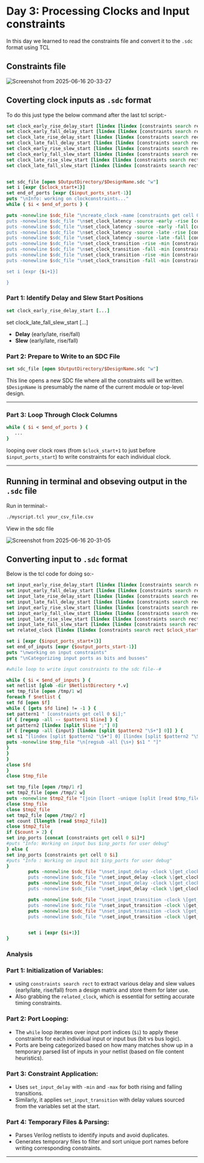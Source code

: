 # Day 3: Processing Clocks and Input constraints
In this day we learned to read the constraints file and convert it to the `.sdc` format using TCL

## Constraints file
![Screenshot from 2025-06-16 20-33-27](https://github.com/user-attachments/assets/b40adb40-367f-4736-99a5-55ef05d3d90d)


## Coverting clock inputs as `.sdc` format
To do this just type the below command after the last tcl script:-

```tcl
set clock_early_rise_delay_start [lindex [lindex [constraints search rect $clock_start_columns $clock_start [expr {$number_of_columns-1}] [expr {$input_ports_start-1}] early_rise_delay] 0 ] 0]
set clock_early_fall_delay_start [lindex [lindex [constraints search rect $clock_start_columns $clock_start [expr {$number_of_columns-1}] [expr {$input_ports_start-1}] early_fall_delay] 0 ] 0]
set clock_late_rise_delay_start [lindex [lindex [constraints search rect $clock_start_columns $clock_start [expr {$number_of_columns-1}] [expr {$input_ports_start-1}] late_rise_delay] 0 ] 0]
set clock_late_fall_delay_start [lindex [lindex [constraints search rect $clock_start_columns $clock_start [expr {$number_of_columns-1}] [expr {$input_ports_start-1}] late_fall_delay] 0 ] 0]
set clock_early_rise_slew_start [lindex [lindex [constraints search rect $clock_start_columns $clock_start [expr {$number_of_columns-1}] [expr {$input_ports_start-1}] early_rise_slew] 0 ] 0]
set clock_early_fall_slew_start [lindex [lindex [constraints search rect $clock_start_columns $clock_start [expr {$number_of_columns-1}] [expr {$input_ports_start-1}] early_fall_slew] 0 ] 0]
set clock_late_rise_slew_start [lindex [lindex [constraints search rect $clock_start_columns $clock_start [expr {$number_of_columns-1}] [expr {$input_ports_start-1}] late_rise_slew] 0 ] 0]
set clock_late_fall_slew_start [lindex [lindex [constraints search rect $clock_start_columns $clock_start [expr {$number_of_columns-1}] [expr {$input_ports_start-1}] late_fall_slew] 0 ] 0]


set sdc_file [open $OutputDirectory/$DesignName.sdc "w"]
set i [expr {$clock_start+1}]
set end_of_ports [expr {$input_ports_start-1}]
puts "\nInfo: working on clockconstraints..."
while { $i < $end_of_ports } {

puts -nonewline $sdc_file "\ncreate_clock -name [constraints get cell 0 $i] \-period [constraints get cell 1 $i] -waveform {0 [expr {[constraints get cell 1 $i]*[constraints get cell 2 $i]/100}]} \\\[get$
puts -nonewline $sdc_file "\nset_clock_latency -source -early -rise [constraints get cell $clock_early_rise_delay_start $i] \[get_clocks [constraints get cell 0 $i]\]"
puts -nonewline $sdc_file "\nset_clock_latency -source -early -fall [constraints get cell $clock_early_fall_delay_start $i] \[get_clocks [constraints get cell 0 $i]\]"
puts -nonewline $sdc_file "\nset_clock_latency -source -late -rise [constraints get cell $clock_late_rise_delay_start $i] \[get_clocks [constraints get cell 0 $i]\]"
puts -nonewline $sdc_file "\nset_clock_latency -source -late -fall [constraints get cell $clock_late_fall_delay_start $i] \[get_clocks [constraints get cell 0 $i]\]"
puts -nonewline $sdc_file "\nset_clock_transition -rise -min [constraints get cell $clock_early_rise_slew_start $i] \[get_clocks [constraints get cell 0 $i]\]"
puts -nonewline $sdc_file "\nset_clock_transition -fall -min [constraints get cell $clock_early_fall_slew_start $i] \[get_clocks [constraints get cell 0 $i]\]"
puts -nonewline $sdc_file "\nset_clock_transition -rise -min [constraints get cell $clock_late_rise_slew_start $i] \[get_clocks [constraints get cell 0 $i]\]"
puts -nonewline $sdc_file "\nset_clock_transition -fall -min [constraints get cell $clock_late_fall_slew_start $i] \[get_clocks [constraints get cell 0 $i]\]"

set i [expr {$i+1}]

}
```


### Part 1: Identify Delay and Slew Start Positions

```tcl
set clock_early_rise_delay_start [...]
```
set clock_late_fall_slew_start [...]

- **Delay** (early/late, rise/fall)
- **Slew** (early/late, rise/fall)



###  **Part 2: Prepare to Write to an SDC File**
```tcl
set sdc_file [open $OutputDirectory/$DesignName.sdc "w"]
```
This line opens a new SDC file where all the constraints will be written. `$DesignName` is presumably the name of the current module or top-level design.

---

### **Part 3: Loop Through Clock Columns**
```tcl
while { $i < $end_of_ports } {
   ...
}
```
looping over clock rows (from `$clock_start+1` to just before `$input_ports_start`) to write constraints for each individual clock.

---

## Running in terminal and obseving output in the `.sdc` file
Run in terminal:-
```bash
./myscript.tcl your_csv_file.csv
```
View in the sdc file

![Screenshot from 2025-06-16 20-31-05](https://github.com/user-attachments/assets/74e0fb89-14fa-4698-8669-8921c303b7fa)


## Converting input to `.sdc` format
Below is the tcl code for doing so:-

```tcl
set input_early_rise_delay_start [lindex [lindex [constraints search rect $clock_start_columns $input_ports_start [expr {$number_of_columns-1}] [expr {$output_ports_start-1}] early_rise_delay] 0 ] 0]
set input_early_fall_delay_start [lindex [lindex [constraints search rect $clock_start_columns $input_ports_start [expr {$number_of_columns-1}] [expr {$output_ports_start-1}] early_fall_delay] 0 ] 0]
set input_late_rise_delay_start [lindex [lindex [constraints search rect $clock_start_columns $input_ports_start [expr {$number_of_columns-1}] [expr {$output_ports_start-1}] late_rise_delay] 0 ] 0]
set input_late_fall_delay_start [lindex [lindex [constraints search rect $clock_start_columns $input_ports_start [expr {$number_of_columns-1}] [expr {$output_ports_start-1}] late_fall_delay] 0 ] 0]
set input_early_rise_slew_start [lindex [lindex [constraints search rect $clock_start_columns $input_ports_start [expr {$number_of_columns-1}] [expr {$output_ports_start-1}] early_rise_slew] 0 ] 0]
set input_early_fall_slew_start [lindex [lindex [constraints search rect $clock_start_columns $input_ports_start [expr {$number_of_columns-1}] [expr {$output_ports_start-1}] early_fall_slew] 0 ] 0]
set input_late_rise_slew_start [lindex [lindex [constraints search rect $clock_start_columns $input_ports_start [expr {$number_of_columns-1}] [expr {$output_ports_start-1}] late_rise_slew] 0 ] 0]
set input_late_fall_slew_start [lindex [lindex [constraints search rect $clock_start_columns $input_ports_start [expr {$number_of_columns-1}] [expr {$output_ports_start-1}] late_fall_slew] 0 ] 0]
set related_clock [lindex [lindex [constraints search rect $clock_start_columns $input_ports_start [expr {$number_of_columns-1}] [expr {$output_ports_start-1}] clocks] 0 ] 0]

set i [expr {$input_ports_start+1}]
set end_of_inputs [expr {$output_ports_start-1}]
puts "\nworking on input constraints"
puts "\nCategorizing input ports as bits and busses"

#while loop to write input constraints to the sdc file--#

while { $i < $end_of_inputs } {
set netlist [glob -dir $NetlistDirectory *.v]
set tmp_file [open /tmp/1 w]
foreach f $netlist {
set fd [open $f]
while { [gets $fd line] != -1 } {
set pattern1 " [constraints get cell 0 $i];"
if { [regexp -all -- $pattern1 $line] } {
set pattern2 [lindex [split $line ";"] 0]
if { [regexp -all {input} [lindex [split $pattern2 "\S+"] 0]] } {
set s1 "[lindex [split $pattern2 "\S+"] 0] [lindex [split $pattern2 "\S+"] 1] [lindex [split $pattern2 "\S+"] 2]"
puts -nonewline $tmp_file "\n[regsub -all {\s+} $s1 " "]"
}
}
}
close $fd
}
close $tmp_file

set tmp_file [open /tmp/1 r]
set tmp2_file [open /tmp/2 w]
puts -nonewline $tmp2_file "[join [lsort -unique [split [read $tmp_file] \n]] \n]"
close $tmp_file
close $tmp2_file
set tmp2_file [open /tmp/2 r]
set count [llength [read $tmp2_file]]
close $tmp2_file
if {$count > 2} {
set inp_ports [concat [constraints get cell 0 $i]*]
#puts "Info: Working on input bus $inp_ports for user debug"
} else {
set inp_ports [constraints get cell 0 $i]
#puts "Info : Working on input bit $inp_ports for user debug"
}
        puts -nonewline $sdc_file "\nset_input_delay -clock \[get_clocks [constraints get cell $related_clock $i]\] -min -rise -source_latency_included [constraints get cell $input_early_rise_delay_start$
        puts -nonewline $sdc_file "\nset_input_delay -clock \[get_clocks [constraints get cell $related_clock $i]\] -min -fall -source_latency_included [constraints get cell $input_early_fall_delay_start$
        puts -nonewline $sdc_file "\nset_input_delay -clock \[get_clocks [constraints get cell $related_clock $i]\] -max -rise -source_latency_included [constraints get cell $input_late_rise_delay_start $
        puts -nonewline $sdc_file "\nset_input_delay -clock \[get_clocks [constraints get cell $related_clock $i]\] -max -fall -source_latency_included [constraints get cell $input_late_fall_delay_start $

        puts -nonewline $sdc_file "\nset_input_transition -clock \[get_clocks [constraints get cell $related_clock $i]\] -min -rise -source_latency_included [constraints get cell $input_early_rise_slew_s$
        puts -nonewline $sdc_file "\nset_input_transition -clock \[get_clocks [constraints get cell $related_clock $i]\] -min -fall -source_latency_included [constraints get cell $input_early_fall_slew_s$
        puts -nonewline $sdc_file "\nset_input_transition -clock \[get_clocks [constraints get cell $related_clock $i]\] -max -rise -source_latency_included [constraints get cell $input_late_rise_slew_st$
        puts -nonewline $sdc_file "\nset_input_transition -clock \[get_clocks [constraints get cell $related_clock $i]\] -max -fall -source_latency_included [constraints get cell $input_late_fall_slew_st$


        set i [expr {$i+1}]
}
```

### Analysis

### Part 1: **Initialization of Variables:**
   - using `constraints search rect` to extract various delay and slew values (early/late, rise/fall) from a design matrix and store them for later use.
   - Also grabbing the `related_clock`, which is essential for setting accurate timing constraints.

### Part 2: **Port Looping:**
   - The `while` loop iterates over input port indices (`$i`) to apply these constraints for each individual input or input bus (bit vs bus logic).
   - Ports are being categorized based on how many matches show up in a temporary parsed list of inputs in your netlist (based on file content heuristics).

### Part 3: **Constraint Application:**
   - Uses `set_input_delay` with `-min` and `-max` for both rising and falling transitions.
   - Similarly, it applies `set_input_transition` with delay values sourced from the variables set at the start.

### Part 4: **Temporary Files & Parsing:**
   - Parses Verilog netlists to identify inputs and avoid duplicates.
   - Generates temporary files to filter and sort unique port names before writing corresponding constraints.

---




































